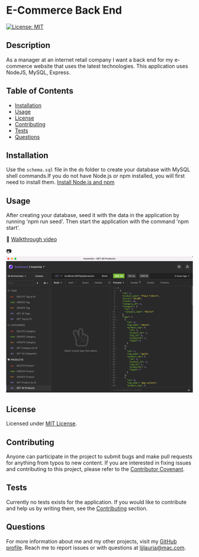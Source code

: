 # E-Commerce Back End
  [![License: MIT](https://img.shields.io/badge/License-MIT-yellow.svg)](https://opensource.org/licenses/MIT)

  ## Description
  As a manager at an internet retail company I want a back end for my e-commerce website that uses the latest technologies. This application uses NodeJS, MySQL, Express.

  ## Table of Contents
  * [Installation](#installation)
  * [Usage](#usage)
  * [License](#license)
  * [Contributing](#contributing)
  * [Tests](#tests)
  * [Questions](#questions)
  
  ## Installation
  Use the `schema.sql` file in the `db` folder to create your database with MySQL shell commands.If you do not have Node.js or npm installed, you will first need to install them.
  [Install Node.js and npm](https://docs.npmjs.com/downloading-and-installing-node-js-and-npm)

  ## Usage
  After creating your database, seed it with the data in the application by running 'npm run seed'. Then start the application with the command 'npm start'.

  :movie_camera: [Walkthrough video](https://drive.google.com/file/d/1DVhy0uBv1KMpC9L0SGj92L6Dccq5aHDf/view)

  :camera: ![Readme code](assets/images/screenshot.png)

  ## License
  Licensed under [MIT License](https://spdx.org/licenses/MIT.html).

  ## Contributing
  Anyone can participate in the project to submit bugs and make pull requests for anything from typos to new content. If you are interested in fixing issues and contributing to this project, please refer to the [Contributor Covenant](https://www.contributor-covenant.org/).

  ## Tests
  Currently no tests exists for the application. If you would like to contribute and help us by writing them, see the [Contributing](#contributing) section.

  ## Questions
  For more information about me and my other projects, visit my [GitHub profile](https://github.com/LindseyJeeJan). Reach me to report issues or with questions at [ljjlauria@mac.com](mailto:ljjlauria@mac.com).
